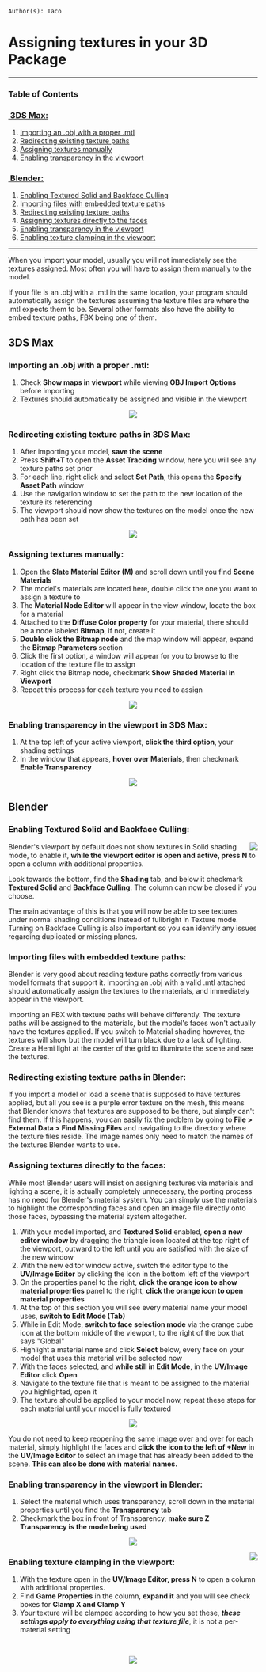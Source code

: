 ```
Author(s): Taco
```

# Assigning textures in your 3D Package
-----

### Table of Contents

### [ 3DS Max:](assigning-textures.md#3ds-max)
1. [Importing an .obj with a proper .mtl](assigning-textures.md#importing-an-obj-with-a-proper-mtl)
2. [Redirecting existing texture paths](assigning-textures.md#redirecting-existing-texture-paths-in-3ds-max)
3. [Assigning textures manually](assigning-textures.md#assigning-textures-manually)
4. [Enabling transparency in the viewport](assigning-textures.md#enabling-transparency-in-the-viewport-in-3ds-max)

### [ Blender:](assigning-textures.md#blender)
1. [Enabling Textured Solid and Backface Culling](assigning-textures.md#enabling-textured-solid-and-backface-culling)
2. [Importing files with embedded texture paths](assigning-textures.md#importing-files-with-embedded-texture-paths)
3. [Redirecting existing texture paths](assigning-textures.md#redirecting-existing-texture-paths-in-blender)
4. [Assigning textures directly to the faces](assigning-textures.md#assigning-textures-directly-to-the-faces)
5. [Enabling transparency in the viewport](assigning-textures.md#enabling-transparency-in-the-viewport-in-blender)
6. [Enabling texture clamping in the viewport](assigning-textures.md#enabling-texture-clamping-in-the-viewport)
-----


When you import your model, usually you will not immediately see the textures assigned.
Most often you will have to assign them manually to the model.

If your file is an .obj with a .mtl in the same location, your program should automatically assign the textures assuming the texture files are where the .mtl expects them to be. Several other formats also have the ability to embed texture paths, FBX being one of them.

## 3DS Max

### Importing an .obj with a proper .mtl:

1. Check **Show maps in viewport** while viewing **OBJ Import Options** before importing
2. Textures should automatically be assigned and visible in the viewport


<p align="center"> 
<img src="img/max_obj_import.png">
</p>

### Redirecting existing texture paths in 3DS Max:

1. After importing your model, **save the scene**
2. Press **Shift+T** to open the **Asset Tracking** window, here you will see any texture paths set prior
3. For each line, right click and select **Set Path**, this opens the **Specify Asset Path** window
4. Use the navigation window to set the path to the new location of the texture its referencing
5. The viewport should now show the textures on the model once the new path has been set

<p align="center"> 
<img src="img/max_pathfix.png">
</p>

### Assigning textures manually:

1. Open the **Slate Material Editor (M)** and scroll down until you find **Scene Materials**
2. The model's materials are located here, double click the one you want to assign a texture to
3. The **Material Node Editor** will appear in the view window, locate the box for a material
4. Attached to the **Diffuse Color property** for your material, there should be a node labeled **Bitmap**, if not, create it
5. **Double click the Bitmap node** and the map window will appear, expand the **Bitmap Parameters** section
6. Click the first option, a window will appear for you to browse to the location of the texture file to assign
7. Right click the Bitmap node, checkmark **Show Shaded Material in Viewport**
8. Repeat this process for each texture you need to assign

<p align="center"> 
<img src="img/max_materials.png">
</p>

### Enabling transparency in the viewport in 3DS Max:

1. At the top left of your active viewport, **click the third option**, your shading settings
2. In the window that appears, **hover over Materials**, then checkmark **Enable Transparency**

<p align="center"> 
<img src="img/max_transparency.png">
</p>

## Blender

### Enabling Textured Solid and Backface Culling:

<img src="img/blender_shading.png" align=right />

Blender's viewport by default does not show textures in Solid shading mode, to enable it, **while the viewport editor is open and active, press N** to open a column with additional properties.

Look towards the bottom, find the **Shading** tab, and below it checkmark **Textured Solid** and **Backface Culling**. The column can now be closed if you choose.

The main advantage of this is that you will now be able to see textures under normal shading conditions instead of fullbright in Texture mode. Turning on Backface Culling is also important so you can identify any issues regarding duplicated or missing planes.

### Importing files with embedded texture paths:

Blender is very good about reading texture paths correctly from various model formats that support it. Importing an .obj with a valid .mtl attached should automatically assign the textures to the materials, and immediately appear in the viewport.

Importing an FBX with texture paths will behave differently. The texture paths will be assigned to the materials, but the model's faces won't actually have the textures applied. If you switch to Material shading however, the textures will show but the model will turn black due to a lack of lighting. Create a Hemi light at the center of the grid to illuminate the scene and see the textures.

### Redirecting existing texture paths in Blender:

If you import a model or load a scene that is supposed to have textures applied, but all you see is a purple error texture on the mesh, this means that Blender knows that textures are supposed to be there, but simply can't find them. If this happens, you can easily fix the problem by going to **File > External Data > Find Missing Files** and navigating to the directory where the texture files reside. The image names only need to match the names of the textures Blender wants to use.

### Assigning textures directly to the faces:

While most Blender users will insist on assigning textures via materials and lighting a scene, it is actually completely unnecessary, the porting process has no need for Blender's material system. You can simply use the materials to highlight the corresponding faces and open an image file directly onto those faces, bypassing the material system altogether.

1. With your model imported, and **Textured Solid** enabled, **open a new editor window** by dragging the triangle icon located at the top right of the viewport, outward to the left until you are satisfied with the size of the new window
2. With the new editor window active, switch the editor type to the **UV/Image Editor** by clicking the icon in the bottom left of the viewport
3. On the properties panel to the right, **click the orange icon to show material properties**
 panel to the right, **click the orange icon to open material properties**
4. At the top of this section you will see every material name your model uses, **switch to Edit Mode (Tab)**
5. While in Edit Mode, **switch to face selection mode** via the orange cube icon at the bottom middle of the viewport, to the right of the box that says "Global"
6. Highlight a material name and click **Select** below, every face on your model that uses this material will be selected now
7. With the faces selected, and **while still in Edit Mode**, in the **UV/Image Editor** click **Open**
8. Navigate to the texture file that is meant to be assigned to the material you highlighted, open it
9. The texture should be applied to your model now, repeat these steps for each material until your model is fully textured

<p align="center"> 
<img src="img/blender_textures.gif">
</p>

You do not need to keep reopening the same image over and over for each material, simply highlight the faces and **click the icon to the left of +New** in the **UV/Image Editor** to select an image that has already been added to the scene. **This can also be done with material names.**

### Enabling transparency in the viewport in Blender:


1. Select the material which uses transparency, scroll down in the material properties until you find the **Transparency** tab
2. Checkmark the box in front of Transparency, **make sure Z Transparency is the mode being used**

<p align="center"> 
<img src="img/blender_transparency.png">
</p>

<img src="img/blender_clamping.png" align=right />

### Enabling texture clamping in the viewport:

1. With the texture open in the **UV/Image Editor, press N** to open a column with additional properties.
2. Find **Game Properties** in the column, **expand it** and you will see check boxes for **Clamp X and Clamp Y**
3. Your texture will be clamped according to how you set these, _**these settings apply to everything using that texture file**_, it is not a per-material setting
 
 
  
<p align="center"> 
<img src="img/blender_clamping.gif">
</p>
